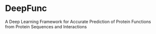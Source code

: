 # DeepFunc
A Deep Learning Framework for Accurate Prediction of Protein Functions from Protein Sequences and Interactions
